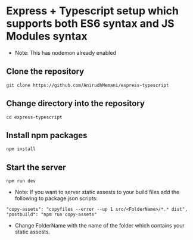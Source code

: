 # Express + Typescript setup which supports both ES6 syntax and JS Modules syntax

-   Note: This has nodemon already enabled

## Clone the repository

```
git clone https://github.com/AnirudhMemani/express-typescript
```

## Change directory into the repository

```
cd express-typescript
```

## Install npm packages

```
npm install
```

## Start the server

```
npm run dev
```

-   Note: If you want to server static assests to your build files add the following to package.json scripts:

```
"copy-assets": "copyfiles --error --up 1 src/<FolderName>/*.* dist",
"postbuild": "npm run copy-assets"
```

-   Change FolderName with the name of the folder which contains your static assests.
